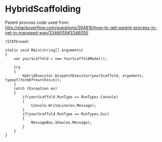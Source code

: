 # HybridScaffolding


Parent process code used from:
http://stackoverflow.com/questions/394816/how-to-get-parent-process-in-net-in-managed-way/3346055#3346055


```
[STAThread]

static void Main(string[] arguments)
{
    var yourScaffold = new YourScaffoldModel();

    try
    {
        HybridExecutor.DispatchExecutor(yourScaffold, arguments, typeof(formOfYourChoice));
    }
    catch (Exception ex)
    {
        if(yourScaffold.RunType == RunTypes.Console)
        {
            Console.WriteLine(ex.Message);
        }
        if(yourScaffold.RunType == RunTypes.Gui)
        {
            MessageBox.Show(ex.Message);
        }
    }
}
```
